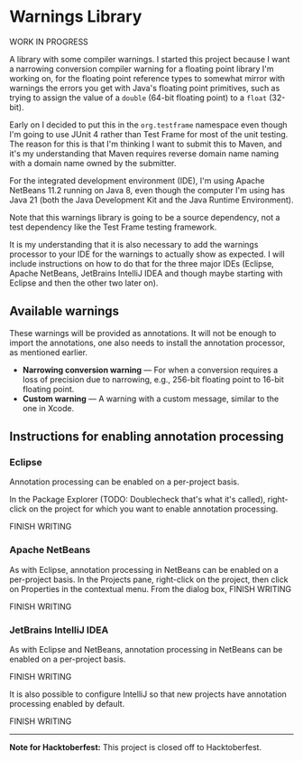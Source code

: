 # Warnings Library

WORK IN PROGRESS

A library with some compiler warnings. I started this project because I want a 
narrowing conversion compiler warning for a floating point library I'm working 
on, for the floating point reference types to somewhat mirror with warnings the 
errors you get with Java's floating point primitives, such as trying to assign 
the value of a `double` (64-bit floating point) to a `float` (32-bit).

Early on I decided to put this in the `org.testframe` namespace even though I'm 
going to use JUnit 4 rather than Test Frame for most of the unit testing. The 
reason for this is that I'm thinking I want to submit this to Maven, and it's my 
understanding that Maven requires reverse domain name naming with a domain name 
owned by the submitter.

For the integrated development environment (IDE), I'm using Apache NetBeans 11.2 
running on Java 8, even though the computer I'm using has Java 21 (both the Java 
Development Kit and the Java Runtime Environment).

Note that this warnings library is going to be a source dependency, not a test 
dependency like the Test Frame testing framework.

It is my understanding that it is also necessary to add the warnings processor 
to your IDE for the warnings to actually show as expected. I will include 
instructions on how to do that for the three major IDEs (Eclipse, Apache 
NetBeans, JetBrains IntelliJ IDEA and though maybe starting with Eclipse and 
then the other two later on).

## Available warnings

These warnings will be provided as annotations. It will not be enough to import 
the annotations, one also needs to install the annotation processor, as 
mentioned earlier.

* **Narrowing conversion warning** &mdash; For when a conversion requires a loss 
of precision due to narrowing, e.g., 256-bit floating point to 16-bit floating 
point.
* **Custom warning** &mdash; A warning with a custom message, similar to the one 
in Xcode.

## Instructions for enabling annotation processing

### Eclipse

Annotation processing can be enabled on a per-project basis.

In the Package Explorer (TODO: Doublecheck that's what it's called), right-click 
on the project for which you want to enable annotation processing.

FINISH WRITING

### Apache NetBeans

As with Eclipse, annotation processing in NetBeans can be enabled on a 
per-project basis. In the Projects pane, right-click on the project, then click 
on Properties in the contextual menu. From the dialog box, FINISH WRITING

FINISH WRITING

### JetBrains IntelliJ IDEA

As with Eclipse and NetBeans, annotation processing in NetBeans can be enabled 
on a per-project basis. 

FINISH WRITING

It is also possible to configure IntelliJ so that new projects have annotation 
processing enabled by default.

FINISH WRITING

----

**Note for Hacktoberfest:** This project is closed off to Hacktoberfest.
